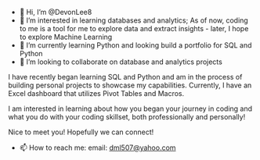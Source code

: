 - 👋 Hi, I’m @DevonLee8
- 👀 I’m interested in learning databases and analytics; As of now, coding to me is a tool for me to explore data and extract insights - later, I hope to explore Machine Learning
- 🌱 I’m currently learning Python and looking build a portfolio for SQL and Python
- 💞️ I’m looking to collaborate on database and analytics projects

I have recently began learning SQL and Python and am in the process of building personal projects to showcase my capabilities. Currently, I have an Excel dashboard that utilizes Pivot Tables and Macros. 

I am interested in learning about how you began your journey in coding and what you do with your coding skillset, both professionally and personally!

Nice to meet you! Hopefully we can connect!

- 📫 How to reach me:
  email: dml507@yahoo.com
